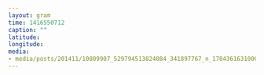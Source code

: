 ```yaml
---
layout: gram
time: 1416550712
caption: ""
latitude: 
longitude: 
media:
- media/posts/201411/10809907_529794513824084_341897767_n_17843616310000351.jpg
---
```

